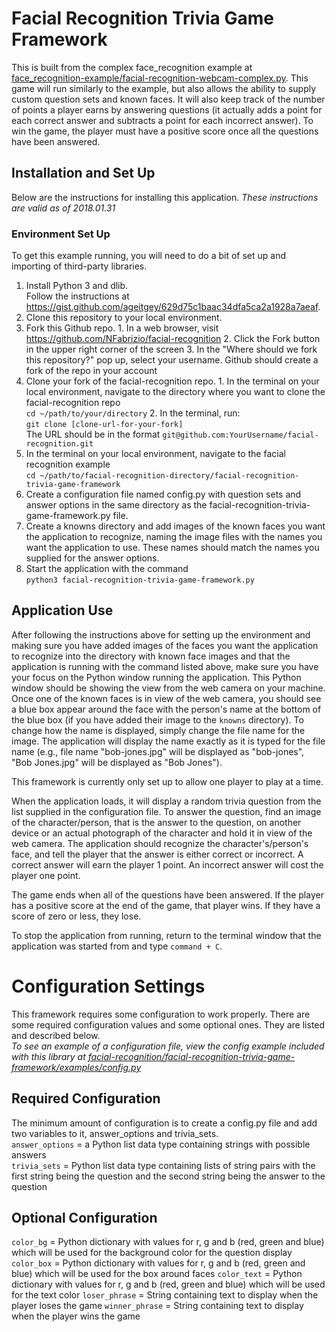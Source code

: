 # Facial Recognition Trivia Game Framework

This is built from the complex face_recognition example at [face_recognition-example/facial-recognition-webcam-complex.py](https://github.com/NFabrizio/facial-recognition/blob/master/face_recognition-example/facial-recognition-webcam-complex.py).
This game will run similarly to the example, but also allows the ability to supply
custom question sets and known faces. It will also keep track of the number of
points a player earns by answering questions (it actually adds a point for each
correct answer and subtracts a point for each incorrect answer). To win the game,
the player must have a positive score once all the questions have been answered.

## Installation and Set Up  
Below are the instructions for installing this application.
*These instructions are valid as of 2018.01.31*

### Environment Set Up  
To get this example running, you will need to do a bit of set up and importing of
third-party libraries.
1. Install Python 3 and dlib.  
   Follow the instructions at https://gist.github.com/ageitgey/629d75c1baac34dfa5ca2a1928a7aeaf.
2. Clone this repository to your local environment.
  1. Fork this Github repo.
    1. In a web browser, visit https://github.com/NFabrizio/facial-recognition
    2. Click the Fork button in the upper right corner of the screen
    3. In the "Where should we fork this repository?" pop up, select your username.
    Github should create a fork of the repo in your account
  2. Clone your fork of the facial-recognition repo.
    1. In the terminal on your local environment, navigate to the directory where
    you want to clone the facial-recognition repo  
      `cd ~/path/to/your/directory`
    2. In the terminal, run:  
      `git clone [clone-url-for-your-fork]`  
      The URL should be in the format `git@github.com:YourUsername/facial-recognition.git`
3. In the terminal on your local environment, navigate to the facial recognition
   example  
  `cd ~/path/to/facial-recognition-directory/facial-recognition-trivia-game-framework`
4. Create a configuration file named config.py with question sets and answer options
   in the same directory as the facial-recognition-trivia-game-framework.py file.
5. Create a knowns directory and add images of the known faces you want the application
   to recognize, naming the image files with the names you want the application
   to use. These names should match the names you supplied for the answer options.
6. Start the application with the command  
   `python3 facial-recognition-trivia-game-framework.py`  

## Application Use  

After following the instructions above for setting up the environment and making
sure you have added images of the faces you want the application to recognize into
the directory with known face images and that the application is running with the
command listed above, make sure you have your focus on the Python window running
the application. This Python window should be showing the view from the web camera
on your machine. Once one of the known faces is in view of the web camera, you
should see a blue box appear around the face with the person's name at the bottom
of the blue box (if you have added their image to the `knowns` directory). To change
how the name is displayed, simply change the file name for the image. The
application will display the name exactly as it is typed for the file name (e.g.,
file name "bob-jones.jpg" will be displayed as "bob-jones", "Bob Jones.jpg" will
be displayed as "Bob Jones").  

This framework is currently only set up to allow one player to play at a time.

When the application loads, it will display a random trivia question from the list
supplied in the configuration file. To answer the question, find an image of the
character/person, that is the answer to the question, on another device or an actual
photograph of the character and hold it in view of the web camera. The application
should recognize the character's/person's face, and tell the player that the answer
is either correct or incorrect. A correct answer will earn the player 1 point. An
incorrect answer will cost the player one point.  

The game ends when all of the questions have been answered. If the player has a
positive score at the end of the game, that player wins. If they have a score of
zero or less, they lose.

To stop the application from running, return to the terminal window that the
application was started from and type `command + C`.  

# Configuration Settings

This framework requires some configuration to work properly. There are some required
configuration values and some optional ones. They are listed and described below.  
*To see an example of a configuration file, view the config example included with
this library at [facial-recognition/facial-recognition-trivia-game-framework/examples/config.py](https://github.com/NFabrizio/facial-recognition/blob/master/facial-recognition-trivia-game-framework/examples/config.py)*  

## Required Configuration  

The minimum amount of configuration is to create a config.py file and add two
variables to it, answer_options and trivia_sets.  
`answer_options` = a Python list data type containing strings with possible answers  
`trivia_sets` = Python list data type containing lists of string pairs with the
first string being the question and the second string being the answer to the question  

## Optional Configuration

`color_bg` = Python dictionary with values for r, g and b (red, green and blue)
which will be used for the background color for the question display
`color_box` = Python dictionary with values for r, g and b (red, green and blue)
which will be used for the box around faces
`color_text` = Python dictionary with values for r, g and b (red, green and blue)
which will be used for the text color
`loser_phrase` = String containing text to display when the player loses the game
`winner_phrase` = String containing text to display when the player wins the game
